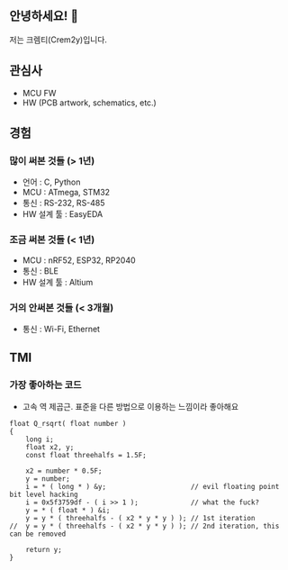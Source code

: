 ## 안녕하세요! 👋
저는 크렘티(Crem2y)입니다.

## 관심사
- MCU FW
- HW (PCB artwork, schematics, etc.)

## 경험
### 많이 써본 것들 (> 1년)
- 언어 : C, Python
- MCU : ATmega, STM32
- 통신 : RS-232, RS-485
- HW 설계 툴 : EasyEDA
### 조금 써본 것들 (< 1년)
- MCU : nRF52, ESP32, RP2040
- 통신 : BLE
- HW 설계 툴 : Altium
### 거의 안써본 것들 (< 3개월)
- 통신 : Wi-Fi, Ethernet

## TMI
### 가장 좋아하는 코드
- 고속 역 제곱근. 표준을 다른 방법으로 이용하는 느낌이라 좋아해요
```
float Q_rsqrt( float number )
{
	long i;
	float x2, y;
	const float threehalfs = 1.5F;

	x2 = number * 0.5F;
	y = number;
	i = * ( long * ) &y;                     // evil floating point bit level hacking
	i = 0x5f3759df - ( i >> 1 );             // what the fuck?
	y = * ( float * ) &i;
	y = y * ( threehalfs - ( x2 * y * y ) ); // 1st iteration
//	y = y * ( threehalfs - ( x2 * y * y ) ); // 2nd iteration, this can be removed

	return y;
}
```


<!--
**Crem2y/Crem2y** is a ✨ _special_ ✨ repository because its `README.md` (this file) appears on your GitHub profile.

Here are some ideas to get you started:

- 🔭 I’m currently working on ...
- 🌱 I’m currently learning ...
- 👯 I’m looking to collaborate on ...
- 🤔 I’m looking for help with ...
- 💬 Ask me about ...
- 📫 How to reach me: ...
- 😄 Pronouns: ...
- ⚡ Fun fact: ...
-->
